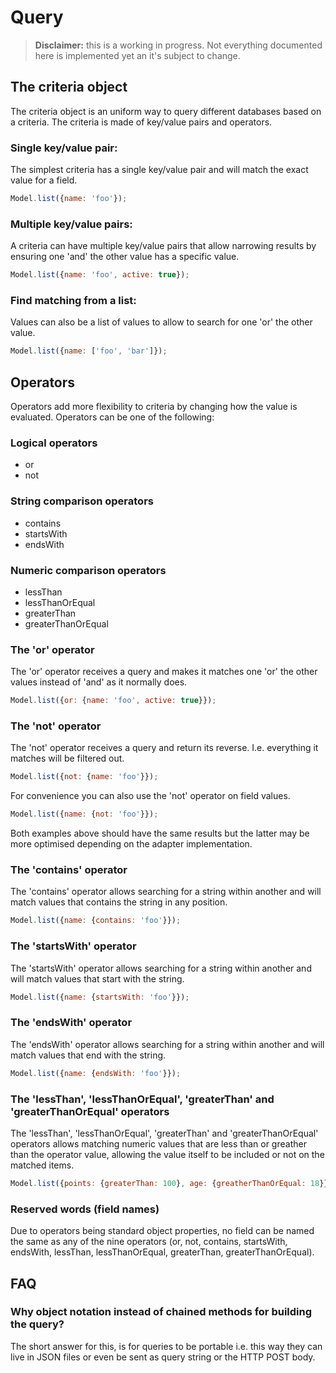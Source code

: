 # Query

 > **Disclaimer:** this is a working in progress. Not everything documented here is implemented yet an it's subject to change.

## The criteria object

The criteria object is an uniform way to query different databases based on a criteria. The criteria is made of key/value pairs and operators.

### Single key/value pair:

The simplest criteria has a single key/value pair and will match the exact value for a field.

```js
Model.list({name: 'foo'});
```

### Multiple key/value pairs:

A criteria can have multiple key/value pairs that allow narrowing results by ensuring one 'and' the other value has a specific value.

```js
Model.list({name: 'foo', active: true});
```

### Find matching from a list:

Values can also be a list of values to allow to search for one 'or' the other value.

```js
Model.list({name: ['foo', 'bar']});
```

## Operators

Operators add more flexibility to criteria by changing how the value is evaluated. Operators can be one of the following:

### Logical operators

 - or
 - not

### String comparison operators

 - contains
 - startsWith
 - endsWith

### Numeric comparison operators

 - lessThan
 - lessThanOrEqual
 - greaterThan
 - greaterThanOrEqual


### The 'or' operator

The 'or' operator receives a query and makes it matches one 'or' the other values instead of 'and' as it normally does.

```js
Model.list({or: {name: 'foo', active: true}});
```

### The 'not' operator

The 'not' operator receives a query and return its reverse. I.e. everything it matches will be filtered out.

```js
Model.list({not: {name: 'foo'}});
```

For convenience you can also use the 'not' operator on field values.

```js
Model.list({name: {not: 'foo'}});
```

Both examples above should have the same results but the latter may be more optimised depending on the adapter implementation.

### The 'contains' operator

The 'contains' operator allows searching for a string within another and will match values that contains the string in any position.

```js
Model.list({name: {contains: 'foo'}});
```

### The 'startsWith' operator

The 'startsWith' operator allows searching for a string within another and will match values that start with the string.

```js
Model.list({name: {startsWith: 'foo'}});
```

### The 'endsWith' operator

The 'endsWith' operator allows searching for a string within another and will match values that end with the string.

```js
Model.list({name: {endsWith: 'foo'}});
```

### The 'lessThan', 'lessThanOrEqual', 'greaterThan' and 'greaterThanOrEqual' operators

The 'lessThan', 'lessThanOrEqual', 'greaterThan' and 'greaterThanOrEqual' operators allows matching numeric values that are less than or greather than the operator value, allowing the value itself to be included or not on the matched items.

```js
Model.list({points: {greaterThan: 100}, age: {greatherThanOrEqual: 18}});
```

### Reserved words (field names)

Due to operators being standard object properties, no field can be named the same as any of the nine operators (or, not, contains, startsWith, endsWith, lessThan, lessThanOrEqual, greaterThan, greaterThanOrEqual).

## FAQ

### Why object notation instead of chained methods for building the query?

The short answer for this, is for queries to be portable i.e. this way they can live in JSON files or even be sent as query string or the HTTP POST body.
